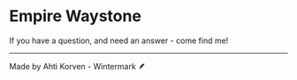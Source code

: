 # Empire Waystone

If you have a question, and need an answer - come find me!

---

Made by Ahti Korven - Wintermark 🪶
